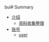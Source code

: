 bui# Summary

* [介绍](introduction/index.md)
    * [资料收集整理](introduction/information.md)
* [账号](account/index.md)
    * [user](account/user.md)